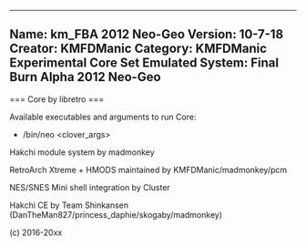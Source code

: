 -----------------------
Name: km_FBA 2012 Neo-Geo
Version: 10-7-18
Creator: KMFDManic
Category: KMFDManic Experimental Core Set
Emulated System: Final Burn Alpha 2012 Neo-Geo
-----------------------
=== Core by libretro ===

Available executables and arguments to run Core:
- /bin/neo <rom> <clover_args>

Hakchi module system by madmonkey

RetroArch Xtreme + HMODS maintained by KMFDManic/madmonkey/pcm

NES/SNES Mini shell integration by Cluster

Hakchi CE by Team Shinkansen (DanTheMan827/princess_daphie/skogaby/madmonkey)

(c) 2016-20xx
